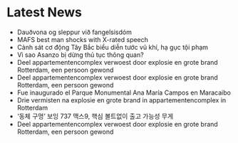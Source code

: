 # Latest News
-  Dauðvona og sleppur við fangelsisdóm
-  MAFS best man shocks with X-rated speech
-  Cảnh sát cơ động Tây Bắc biểu diễn tước vũ khí, hạ gục tội phạm
-  Vì sao Asanzo bị dừng thủ tục thông quan?
-  Deel appartementencomplex verwoest door explosie en grote brand Rotterdam, een persoon gewond
-  Deel appartementencomplex verwoest door explosie en grote brand Rotterdam, een persoon gewond
-  Fue inaugurado el Parque Monumental Ana María Campos en Maracaibo
-  Drie vermisten na explosie en grote brand in appartementencomplex in Rotterdam
-  ‘동체 구멍’ 보잉 737 맥스9, 핵심 볼트없이 출고 가능성 무게
-  Deel appartementencomplex verwoest door explosie en grote brand Rotterdam, een persoon gewond
